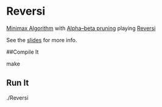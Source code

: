 # Reversi
[Minimax Algorithm](http://en.wikipedia.org/wiki/Minimax) with [Alpha–beta pruning](http://en.wikipedia.org/wiki/Alpha%E2%80%93beta_pruning) playing [Reversi](http://en.wikipedia.org/wiki/Reversi)

See the [slides](https://docs.google.com/presentation/d/1jgsLrwoHIvaQQxeE-NoIqQgqamd5LwJTLsCB_1pyXt0/edit?usp=sharing) for more info.

##Compile It

make

## Run It

./Reversi
